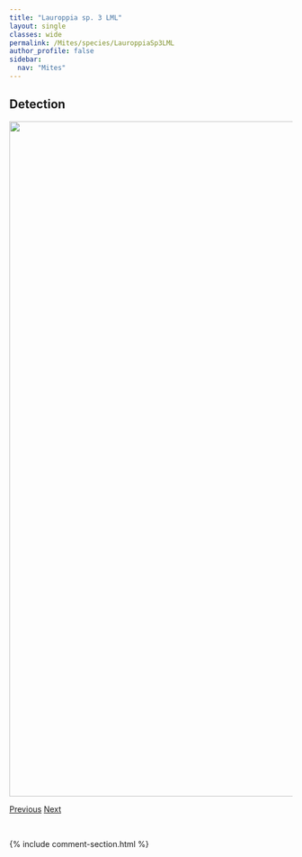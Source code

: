 ```yaml
---
title: "Lauroppia sp. 3 LML"
layout: single
classes: wide
permalink: /Mites/species/LauroppiaSp3LML
author_profile: false
sidebar:
  nav: "Mites"
---
```


<h2>Detection</h2>

<a href="https://drive.google.com/uc?export=view&id=1t-gsszacK9-XYZYcig8MhJWalbeYTbFg">
<img src="https://drive.google.com/uc?export=view&id=1t-gsszacK9-XYZYcig8MhJWalbeYTbFg" height = "1200" width = "800">
</a>


<a href="/DevelopmentWebsite/Mites/species/LanibelbaSp1DEW" class="pagination--pager" title="Lanibelba sp. 1 DEW">Previous</a> <a href="/DevelopmentWebsite/Mites/species/LepidozetesLatipilosus" class="pagination--pager" title="Lepidozetes latipilosus">Next</a>

<p>&nbsp;</p>

{% include comment-section.html %}
